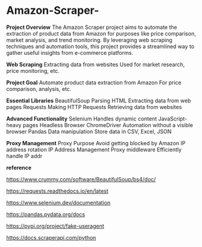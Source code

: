 # Amazon-Scraper-

**Project Overview**
The Amazon Scraper project aims to automate the extraction of product data from Amazon for purposes like price comparison, market analysis, and trend monitoring. By leveraging web scraping techniques and automation tools, this project provides a streamlined way to gather useful insights from e-commerce platforms.

**Web Scraping**
Extracting data from websites
Used for market research, price monitoring, etc.

**Project Goal**
Automate product data extraction from Amazon
For price comparison, analysis, etc.

**Essential Libraries**
BeautifulSoup
Parsing HTML
Extracting data from web pages
Requests
Making HTTP Requests
Retrieving data from websites

**Advanced Functionality**
Selenium
Handles dynamic content
JavaScript-heavy pages
Headless Browser
ChromeDriver
Automation without a visible
browser
Pandas
Data manipulation
Store data in CSV, Excel, JSON

**Proxy Management**
Proxy Purpose
Avoid getting blocked by Amazon
IP address rotation
IP Address Management
Proxy middleware
Efficiently handle IP addr

**reference**

https://www.crummy.com/software/BeautifulSoup/bs4/doc/

https://requests.readthedocs.io/en/latest

https://www.selenium.dev/documentation

https://pandas.pydata.org/docs

https://pypi.org/project/fake-useragent

https://docs.scraperapi.com/python














